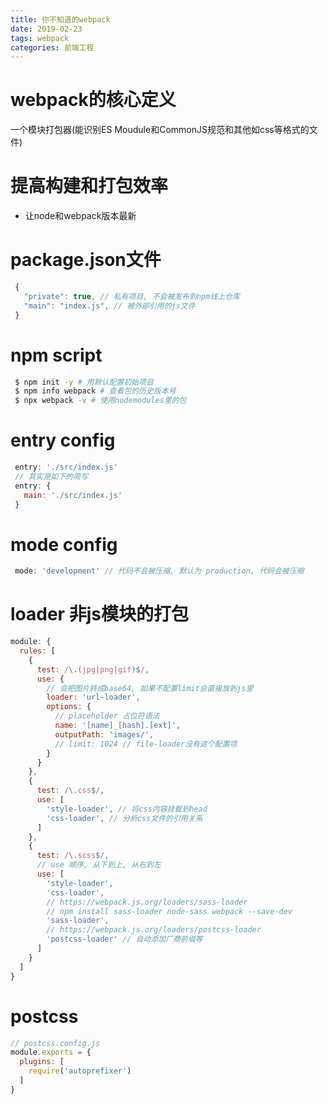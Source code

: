 ```yaml
---
title: 你不知道的webpack
date: 2019-02-23
tags: webpack
categories: 前端工程
---
```


# webpack的核心定义
一个模块打包器(能识别ES Moudule和CommonJS规范和其他如css等格式的文件)

# 提高构建和打包效率
  * 让node和webpack版本最新

# package.json文件
```javascript
 {
   "private": true, // 私有项目, 不会被发布到npm线上仓库
   "main": "index.js", // 被外部引用的js文件
 }
```

# npm script
```bash
 $ npm init -y # 用默认配置初始项目
 $ npm info webpack # 查看包的历史版本号
 $ npx webpack -v # 使用nodemodules里的包
```

# entry config
```javascript
 entry: './src/index.js'
 // 其实是如下的简写
 entry: {
   main: './src/index.js'
 }
```

# mode config
```javascript
 mode: 'development' // 代码不会被压缩, 默认为 production, 代码会被压缩
```

# loader 非js模块的打包
```javascript
module: {
  rules: [
    {
      test: /\.(jpg|png|gif)$/,
      use: {
        // 会把图片转成base64, 如果不配置limit会直接放到js里
        loader: 'url-loader',
        options: {
          // placeholder 占位符语法
          name: '[name]_[hash].[ext]',
          outputPath: 'images/',
          // limit: 1024 // file-loader没有这个配置项
        }
      }
    },
    {
      test: /\.css$/,
      use: [
        'style-loader', // 将css内容挂载到head
        'css-loader', // 分析css文件的引用关系
      ]
    },
    {
      test: /\.scss$/,
      // use 顺序, 从下到上, 从右到左
      use: [
        'style-loader',
        'css-loader',
        // https://webpack.js.org/loaders/sass-loader
        // npm install sass-loader node-sass webpack --save-dev
        'sass-loader',
        // https://webpack.js.org/loaders/postcss-loader
        'postcss-loader' // 自动添加厂商前缀等
      ]
    }
  ]
}
```

# postcss
```javascript
// postcss.config.js
module.exports = {
  plugins: [
    require('autoprefixer')
  ]
}
```
